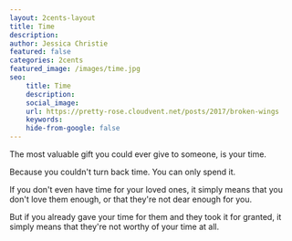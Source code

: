 ```yaml
---
layout: 2cents-layout
title: Time
description: 
author: Jessica Christie
featured: false
categories: 2cents
featured_image: /images/time.jpg
seo:
    title: Time
    description: 
    social_image:
    url: https://pretty-rose.cloudvent.net/posts/2017/broken-wings
    keywords:
    hide-from-google: false
---
```

The most valuable gift you could ever give to someone, is your time.

Because you couldn't turn back time. You can only spend it.

If you don't even have time for your loved ones, it simply means that you don't love them enough, or that they're not dear enough for you.

But if you already gave your time for them and they took it for granted, it simply means that they're not worthy of your time at all.

&nbsp;

